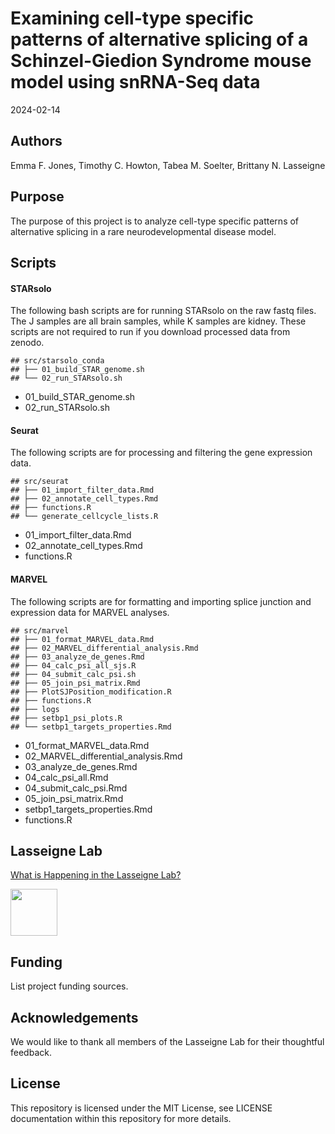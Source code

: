 Examining cell-type specific patterns of alternative splicing of a
Schinzel-Giedion Syndrome mouse model using snRNA-Seq data
================
2024-02-14

## Authors

Emma F. Jones, Timothy C. Howton, Tabea M. Soelter, Brittany N.
Lasseigne

## Purpose

The purpose of this project is to analyze cell-type specific patterns of
alternative splicing in a rare neurodevelopmental disease model.

## Scripts

#### STARsolo

The following bash scripts are for running STARsolo on the raw fastq
files. The J samples are all brain samples, while K samples are kidney.
These scripts are not required to run if you download processed data
from zenodo.

    ## src/starsolo_conda
    ## ├── 01_build_STAR_genome.sh
    ## └── 02_run_STARsolo.sh

- 01_build_STAR_genome.sh
- 02_run_STARsolo.sh

#### Seurat

The following scripts are for processing and filtering the gene
expression data.

    ## src/seurat
    ## ├── 01_import_filter_data.Rmd
    ## ├── 02_annotate_cell_types.Rmd
    ## ├── functions.R
    ## └── generate_cellcycle_lists.R

- 01_import_filter_data.Rmd
- 02_annotate_cell_types.Rmd
- functions.R

#### MARVEL

The following scripts are for formatting and importing splice junction
and expression data for MARVEL analyses.

    ## src/marvel
    ## ├── 01_format_MARVEL_data.Rmd
    ## ├── 02_MARVEL_differential_analysis.Rmd
    ## ├── 03_analyze_de_genes.Rmd
    ## ├── 04_calc_psi_all_sjs.R
    ## ├── 04_submit_calc_psi.sh
    ## ├── 05_join_psi_matrix.Rmd
    ## ├── PlotSJPosition_modification.R
    ## ├── functions.R
    ## ├── logs
    ## ├── setbp1_psi_plots.R
    ## └── setbp1_targets_properties.Rmd

- 01_format_MARVEL_data.Rmd
- 02_MARVEL_differential_analysis.Rmd
- 03_analyze_de_genes.Rmd
- 04_calc_psi_all.Rmd
- 04_submit_calc_psi.Rmd
- 05_join_psi_matrix.Rmd
- setbp1_targets_properties.Rmd
- functions.R

## Lasseigne Lab

[What is Happening in the Lasseigne Lab?](https://www.lasseigne.org/)

<img src="https://www.lasseigne.org/img/main/lablogo.png" width="75" height="75">

## Funding

List project funding sources.

## Acknowledgements

We would like to thank all members of the Lasseigne Lab for their
thoughtful feedback.

## License

This repository is licensed under the MIT License, see LICENSE
documentation within this repository for more details.

